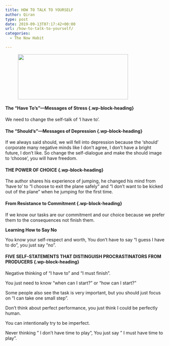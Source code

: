 ```yaml
---
title: HOW TO TALK TO YOURSELF
author: Qiran
type: post
date: 2019-09-13T07:17:42+00:00
url: /how-to-talk-to-yourself/
categories:
  - The Now Habit

---
```

<figure class="wp-block-image"><img loading="lazy" decoding="async" width="348" height="143" src="https://www.liuqiran.com/wp-content/uploads/2019/09/image.png" alt="" class="wp-image-2721" srcset="https://www.liuqiran.com/wp-content/uploads/2019/09/image.png 348w, https://www.liuqiran.com/wp-content/uploads/2019/09/image-300x123.png 300w" sizes="auto, (max-width: 348px) 100vw, 348px" /></figure>

#### The “Have To’s”—Messages of Stress  {.wp-block-heading}

We need to change the self-talk of &#8216;I have to&#8217;.

#### The “Should’s”—Messages of Depression  {.wp-block-heading}

If we always said should, we will fell into depression because the &#8216;should&#8217; corporate many negative minds like I don&#8217;t agree, I don&#8217;t have a bright future, I don&#8217;t like. So change the self-dialogue and make the should image to &#8216;choose&#8217;, you will have freedom.

#### THE POWER OF CHOICE  {.wp-block-heading}

The author shares his experience of jumping, he changed his mind from &#8216;have to&#8217; to &#8220;I choose to exit the plane safely&#8221; and &#8220;I don&#8217;t want to be kicked out of the plane&#8221; when he jumping for the first time.

#### From Resistance to Commitment  {.wp-block-heading}

If we know our tasks are our commitment and our choice because we prefer them to the consequences not finish them.

**Learning How to Say No**

You know your self-respect and worth, You don&#8217;t have to say &#8220;I guess I have to do&#8221;, you just say &#8220;no&#8221;.

#### FIVE SELF-STATEMENTS THAT DISTINGUISH PROCRASTINATORS FROM PRODUCERS {.wp-block-heading}

Negative thinking of &#8220;I have to&#8221; and &#8220;I must finish&#8221;.

You just need to know &#8220;when can I start?&#8221; or &#8220;how can I start?&#8221;

Some people also see the task is very important, but you should just focus on &#8220;I can take one small step&#8221;.

Don&#8217;t think about perfect performance, you just think I could be perfectly human.

You can intentionally try to be imperfect.

Never thinking &#8221; I don&#8217;t have time to play&#8221;, You just say &#8221; I must have time to play&#8221;.